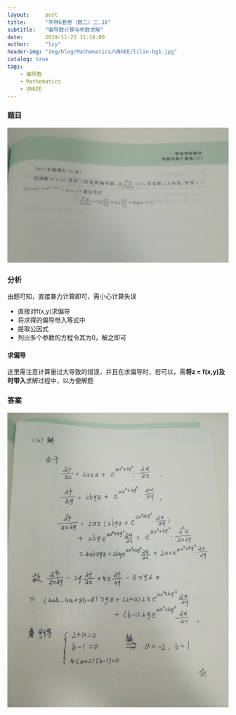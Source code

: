 ```yaml
---
layout:     post
title:      "李林6套卷（数二）二.16"
subtitle:   "偏导数计算与参数求解"
date:       2019-11-23 11:16:00
author:     "lzy"
header-img: "img/blog/Mathematics/UNGEE/lilin-bg1.jpg"
catalog: true
tags:
    - 偏导数
    - Mathematics
    - UNGEE
---
```


### 题目
![题目](img/blog/Mathematics/UNGEE/2019-11-23-lilin1.2.16q.jpg)

### 分析
由题可知，直接暴力计算即可，需小心计算失误
+ 直接对f(x,y)求偏导
+ 将求得的偏导带入等式中
+ 提取公因式
+ 列出多个参数的方程令其为0，解之即可

#### 求偏导
这里需注意计算量过大导致的错误，并且在求偏导时，若可以，需**将z = f(x,y)及时带入**求解过程中，以方便解题

### 答案
![答案](img/blog/Mathematics/UNGEE/2019-11-23-lilin1.2.16a.jpg)

